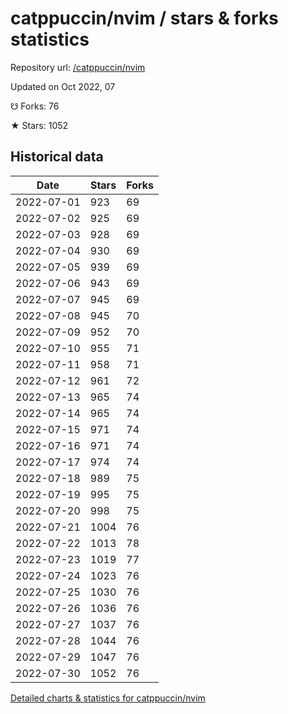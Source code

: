 # catppuccin/nvim / stars & forks statistics

Repository url: [/catppuccin/nvim](https://github.com/catppuccin/nvim)

Updated on Oct 2022, 07

☋ Forks: 76

★ Stars: 1052

## Historical data
| Date | Stars | Forks |
|------|-------|-------|
| 2022-07-01 | 923 | 69 | 
| 2022-07-02 | 925 | 69 | 
| 2022-07-03 | 928 | 69 | 
| 2022-07-04 | 930 | 69 | 
| 2022-07-05 | 939 | 69 | 
| 2022-07-06 | 943 | 69 | 
| 2022-07-07 | 945 | 69 | 
| 2022-07-08 | 945 | 70 | 
| 2022-07-09 | 952 | 70 | 
| 2022-07-10 | 955 | 71 | 
| 2022-07-11 | 958 | 71 | 
| 2022-07-12 | 961 | 72 | 
| 2022-07-13 | 965 | 74 | 
| 2022-07-14 | 965 | 74 | 
| 2022-07-15 | 971 | 74 | 
| 2022-07-16 | 971 | 74 | 
| 2022-07-17 | 974 | 74 | 
| 2022-07-18 | 989 | 75 | 
| 2022-07-19 | 995 | 75 | 
| 2022-07-20 | 998 | 75 | 
| 2022-07-21 | 1004 | 76 | 
| 2022-07-22 | 1013 | 78 | 
| 2022-07-23 | 1019 | 77 | 
| 2022-07-24 | 1023 | 76 | 
| 2022-07-25 | 1030 | 76 | 
| 2022-07-26 | 1036 | 76 | 
| 2022-07-27 | 1037 | 76 | 
| 2022-07-28 | 1044 | 76 | 
| 2022-07-29 | 1047 | 76 | 
| 2022-07-30 | 1052 | 76 | 


[Detailed charts & statistics for catppuccin/nvim](https://reviewgithub.com/rep/catppuccin/nvim)
